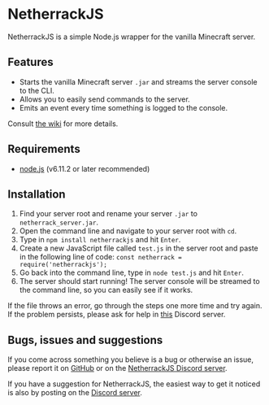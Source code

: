 # NetherrackJS
NetherrackJS is a simple Node.js wrapper for the vanilla Minecraft server.

## Features
* Starts the vanilla Minecraft server `.jar` and streams the server console to the CLI.
* Allows you to easily send commands to the server.
* Emits an event every time something is logged to the console.

Consult [the wiki](http://github.com/Bassab03/netherrackjs/wiki) for more details.

## Requirements
* [node.js](http://nodejs.org) (v6.11.2 or later recommended)

## Installation
1. Find your server root and rename your server `.jar` to `netherrack_server.jar`.
2. Open the command line and navigate to your server root with `cd`.
3. Type in `npm install netherrackjs` and hit `Enter`.
4. Create a new JavaScript file called `test.js` in the server root and paste in the following line of code:
`const netherrack = require('netherrackjs');`
5. Go back into the command line, type in `node test.js` and hit `Enter`.
6. The server should start running! The server console will be streamed to the command line, so you can easily see if it works.

If the file throws an error, go through the steps one more time and try again. If the problem persists, please ask for help in [this](https://discord.gg/pTcuDn2) Discord server.

## Bugs, issues and suggestions
If you come across something you believe is a bug or otherwise an issue, please report it on [GitHub](https://github.com/Bassab03/netherrackjs/issues) or on the [NetherrackJS Discord server](https://discord.gg/9Dm68N4).

If you have a suggestion for NetherrackJS, the easiest way to get it noticed is also by posting on the [Discord server](https://discord.gg/YmKWRE3).
